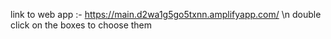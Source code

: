link to web app :- https://main.d2wa1g5go5txnn.amplifyapp.com/ \n
double click on the boxes to choose them
